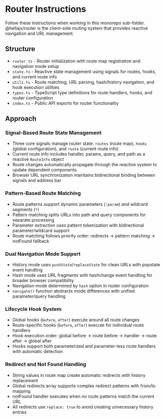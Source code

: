 # Router Instructions

Follow these instructions when working in this monorepo sub-folder. @hellajs/router is the client-side routing system that provides reactive navigation and URL management.

## Structure
- `router.ts` - Router initialization with route map registration and navigation mode setup
- `state.ts` - Reactive state management using signals for routes, hooks, and current route info
- `utils.ts` - Route matching, URL parsing, hash/history navigation, and hook execution utilities
- `types.ts` - TypeScript type definitions for route handlers, hooks, and router configuration
- `index.ts` - Public API exports for router functionality

## Approach

### Signal-Based Route State Management
- Three core signals manage router state: `routes` (route map), `hooks` (global configuration), and `route` (current route info)
- Current route info includes handler, params, query, and path as a reactive `RouteInfo` object
- Route changes automatically propagate through the reactive system to update dependent components
- Browser URL synchronization maintains bidirectional binding between signals and address bar

### Pattern-Based Route Matching
- Route patterns support dynamic parameters (`:param`) and wildcard segments (`*`)
- Pattern matching splits URLs into path and query components for separate processing
- Parameter extraction uses pattern tokenization with bidirectional parameter/wildcard support
- Route matching follows priority order: redirects → pattern matching → notFound fallback

### Dual Navigation Mode Support
- History mode uses `pushState`/`replaceState` for clean URLs with popstate event handling
- Hash mode uses URL fragments with hashchange event handling for broader browser compatibility
- Navigation mode determined by `hash` option in router configuration
- `navigate()` function abstracts mode differences with unified parameter/query handling

### Lifecycle Hook System
- Global hooks (`before`, `after`) execute around all route changes
- Route-specific hooks (`before`, `after`) execute for individual route handlers
- Hook execution order: global before → route before → handler → route after → global after
- Hooks support both parameterized and parameter-less route handlers with automatic detection

### Redirect and Not Found Handling
- String values in route map create automatic redirects with history replacement
- Global redirects array supports complex redirect patterns with from/to mapping
- notFound handler executes when no route patterns match the current URL
- All redirects use `replace: true` to avoid creating unnecessary history entries
